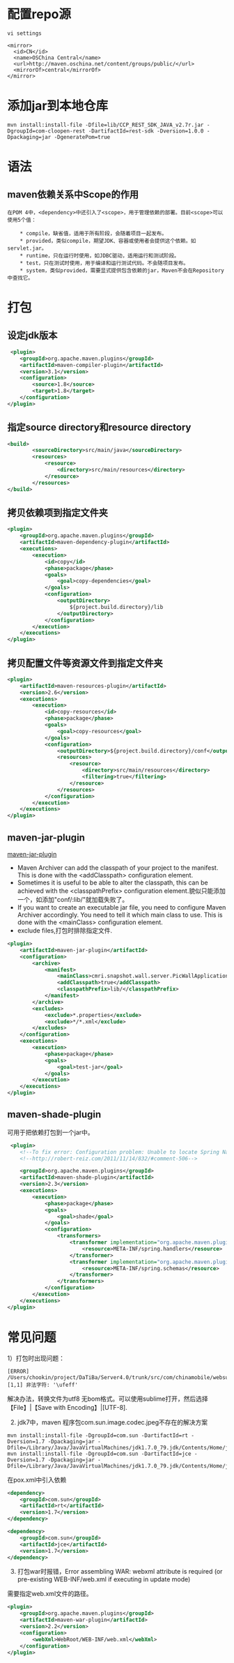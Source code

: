 # 配置repo源

    vi settings
    
    <mirror>
      <id>CN</id>
      <name>OSChina Central</name>
      <url>http://maven.oschina.net/content/groups/public/</url>
      <mirrorOf>central</mirrorOf>
    </mirror>
# 添加jar到本地仓库
```shell
mvn install:install-file -Dfile=lib/CCP_REST_SDK_JAVA_v2.7r.jar -DgroupId=com-cloopen-rest -DartifactId=rest-sdk -Dversion=1.0.0 -Dpackaging=jar -DgeneratePom=true
```

# 语法
## maven依赖关系中Scope的作用
```
在POM 4中，<dependency>中还引入了<scope>，用于管理依赖的部署。目前<scope>可以使用5个值：

    * compile，缺省值，适用于所有阶段，会随着项目一起发布。
    * provided，类似compile，期望JDK、容器或使用者会提供这个依赖。如servlet.jar。
    * runtime，只在运行时使用，如JDBC驱动，适用运行和测试阶段。
    * test，只在测试时使用，用于编译和运行测试代码。不会随项目发布。
    * system，类似provided，需要显式提供包含依赖的jar，Maven不会在Repository中查找它。
```

# 打包
## 设定jdk版本
```xml
 <plugin>
    <groupId>org.apache.maven.plugins</groupId>
    <artifactId>maven-compiler-plugin</artifactId>
    <version>3.1</version>
    <configuration>
        <source>1.8</source>
        <target>1.8</target>
    </configuration>
</plugin>
```

## 指定source directory和resource directory

```xml
<build>
        <sourceDirectory>src/main/java</sourceDirectory>
        <resources>
            <resource>
                <directory>src/main/resources</directory>
            </resource>
        </resources>
</build>
```

## 拷贝依赖项到指定文件夹
```xml
<plugin>
    <groupId>org.apache.maven.plugins</groupId>
    <artifactId>maven-dependency-plugin</artifactId>
    <executions>
        <execution>
            <id>copy</id>
            <phase>package</phase>
            <goals>
                <goal>copy-dependencies</goal>
            </goals>
            <configuration>
                <outputDirectory>
                    ${project.build.directory}/lib
                </outputDirectory>
            </configuration>
        </execution>
    </executions>
</plugin>
```

## 拷贝配置文件等资源文件到指定文件夹
```xml
<plugin>
    <artifactId>maven-resources-plugin</artifactId>
    <version>2.6</version>
    <executions>
        <execution>
            <id>copy-resources</id>
            <phase>package</phase>
            <goals>
                <goal>copy-resources</goal>
            </goals>
            <configuration>
                <outputDirectory>${project.build.directory}/conf</outputDirectory>
                <resources>
                    <resource>
                        <directory>src/main/resources</directory>
                        <filtering>true</filtering>
                    </resource>
                </resources>
            </configuration>
        </execution>
    </executions>
</plugin>
```

## maven-jar-plugin
[maven-jar-plugin](http://maven.apache.org/plugins/maven-jar-plugin)

- Maven Archiver can add the classpath of your project to the manifest. This is done with the <addClasspath\> configuration element.
- Sometimes it is useful to be able to alter the classpath, this can be achieved with the <classpathPrefix\> configuration element.貌似只能添加一个，如添加"conf/:lib/"就加载失败了。
- If you want to create an executable jar file, you need to configure Maven Archiver accordingly. You need to tell it which main class to use. This is done with the <mainClass\> configuration element. 
- exclude files,打包时排除指定文件.

```xml
<plugin>
    <artifactId>maven-jar-plugin</artifactId>
    <configuration>
        <archive>
            <manifest>
                <mainClass>cmri.snapshot.wall.server.PicWallApplication</mainClass>
                <addClasspath>true</addClasspath>
                <classpathPrefix>lib/</classpathPrefix>
            </manifest>
        </archive>
        <excludes>
            <exclude>*.properties</exclude>
            <exclude>*/*.xml</exclude>
        </excludes>
    </configuration>
    <executions>
        <execution>
            <phase>package</phase>
            <goals>
                <goal>test-jar</goal>
            </goals>
        </execution>
    </executions>
</plugin>
```

## maven-shade-plugin
可用于把依赖打包到一个jar中。
```xml
 <plugin>
    <!--To fix error: Configuration problem: Unable to locate Spring NamespaceHandler for XML schema namespace [http://www.springframework.org/schema/tx] Offending resource: class path resource [applicationContext.xml]-->
    <!--http://robert-reiz.com/2011/11/14/832/#comment-506-->

    <groupId>org.apache.maven.plugins</groupId>
    <artifactId>maven-shade-plugin</artifactId>
    <version>2.3</version>
    <executions>
        <execution>
            <phase>package</phase>
            <goals>
                <goal>shade</goal>
            </goals>
            <configuration>
                <transformers>
                    <transformer implementation="org.apache.maven.plugins.shade.resource.AppendingTransformer">
                        <resource>META-INF/spring.handlers</resource>
                    </transformer>
                    <transformer implementation="org.apache.maven.plugins.shade.resource.AppendingTransformer">
                        <resource>META-INF/spring.schemas</resource>
                    </transformer>
                </transformers>
            </configuration>
        </execution>
    </executions>
</plugin>
```

# 常见问题
1）打包时出现问题：

    [ERROR] /Users/chookin/project/DaTiBa/Server4.0/trunk/src/com/chinamobile/websurvey/action/PublishAction.java:[1,1] 非法字符: '\ufeff'
解决办法，转换文件为utf8 无bom格式。可以使用sublime打开，然后选择【File】|【Save with Encoding】|[UTF-8].

2) jdk7中，maven 程序包com.sun.image.codec.jpeg不存在的解决方案

```shell
mvn install:install-file -DgroupId=com.sun -DartifactId=rt -Dversion=1.7 -Dpackaging=jar -Dfile=/Library/Java/JavaVirtualMachines/jdk1.7.0_79.jdk/Contents/Home/jre/lib/rt.jar 
mvn install:install-file -DgroupId=com.sun -DartifactId=jce -Dversion=1.7 -Dpackaging=jar -Dfile=/Library/Java/JavaVirtualMachines/jdk1.7.0_79.jdk/Contents/Home/jre/lib/jce.jar 
```

在pox.xml中引入依赖 

```xml
<dependency>
    <groupId>com.sun</groupId>
    <artifactId>rt</artifactId>
    <version>1.7</version>
</dependency>

<dependency>
    <groupId>com.sun</groupId>
    <artifactId>jce</artifactId>
    <version>1.7</version>
</dependency>
```

3) 打包war时报错，Error assembling WAR: webxml attribute is required (or pre-existing WEB-INF/web.xml if executing in update mode)

需要指定web.xml文件的路径。

```xml
<plugin>
    <groupId>org.apache.maven.plugins</groupId>
    <artifactId>maven-war-plugin</artifactId>
    <version>2.2</version>
    <configuration>
        <webXml>WebRoot/WEB-INF/web.xml</webXml>
    </configuration>
</plugin>
```
